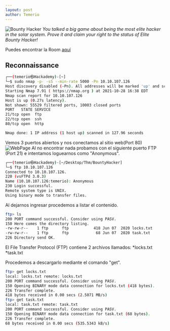 ```yaml
---
layout: post
author: Temerio
---
```

![Bounty Hacker](https://i.imgur.com/qodkcem.jpg)
*You talked a big game about being the most elite hacker in the solar system. Prove it and claim your right to the status of Elite Bounty Hacker!*

Puedes encontrar la Room [aquí](https://tryhackme.com/room/cowboyhacker) 

## Reconnaissance

```bash
┌──(temerio㉿Hackademy)-[~]
└─$ sudo nmap -p- -sS --min-rate 5000 -Pn 10.10.107.126
Host discovery disabled (-Pn). All addresses will be marked 'up' and scan times will be slower.
Starting Nmap 7.91 ( https://nmap.org ) at 2021-10-28 16:38 EDT
Nmap scan report for 10.10.107.126
Host is up (0.27s latency).
Not shown: 55529 filtered ports, 10003 closed ports
PORT   STATE SERVICE
21/tcp open  ftp
22/tcp open  ssh
80/tcp open  http

Nmap done: 1 IP address (1 host up) scanned in 127.96 seconds
```
Vemos 3 puertos abiertos y nos conectamos al sitio web(Port 80)
![WebPage](https://imgur.com/swkGsAb)
Al no encontrar nada probamos con el siguiente puerto FTP (Port 21) e intentamos loguearnos como "Anonymous".
```bash
┌──(temerio㉿Hackademy)-[~/Desktop/Thm/BountyHacker]
└─$ ftp 10.10.107.126    
Connected to 10.10.107.126.
220 (vsFTPd 3.0.3)
Name (10.10.107.126:temerio): Anonymous
230 Login successful.
Remote system type is UNIX.
Using binary mode to transfer files.
```
Al dejarnos ingresar procedemos a listar el contenido.
```bash
ftp> ls
200 PORT command successful. Consider using PASV.
150 Here comes the directory listing.
-rw-rw-r--    1 ftp      ftp           418 Jun 07  2020 locks.txt
-rw-rw-r--    1 ftp      ftp            68 Jun 07  2020 task.txt
226 Directory send OK.
```
El File Transfer Protocol (FTP) contiene 2 archivos llamados:
*locks.txt
*task.txt

Procedemos a descargarlo mediante el comando "get".
```bash
ftp> get locks.txt
local: locks.txt remote: locks.txt
200 PORT command successful. Consider using PASV.
150 Opening BINARY mode data connection for locks.txt (418 bytes).
226 Transfer complete.
418 bytes received in 0.00 secs (2.5071 MB/s)
ftp> get task.txt
local: task.txt remote: task.txt
200 PORT command successful. Consider using PASV.
150 Opening BINARY mode data connection for task.txt (68 bytes).
226 Transfer complete.
68 bytes received in 0.00 secs (535.5343 kB/s)
```
